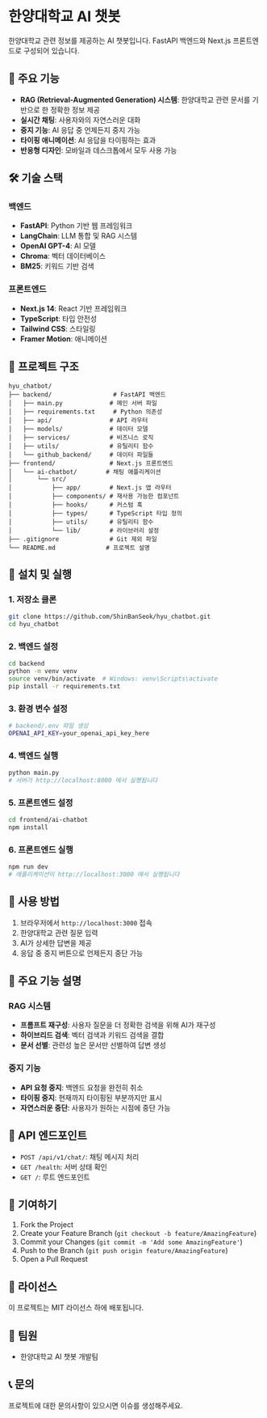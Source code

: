 # 한양대학교 AI 챗봇

한양대학교 관련 정보를 제공하는 AI 챗봇입니다. FastAPI 백엔드와 Next.js 프론트엔드로 구성되어 있습니다.

## 🚀 주요 기능

- **RAG (Retrieval-Augmented Generation) 시스템**: 한양대학교 관련 문서를 기반으로 한 정확한 정보 제공
- **실시간 채팅**: 사용자와의 자연스러운 대화
- **중지 기능**: AI 응답 중 언제든지 중지 가능
- **타이핑 애니메이션**: AI 응답을 타이핑하는 효과
- **반응형 디자인**: 모바일과 데스크톱에서 모두 사용 가능

## 🛠️ 기술 스택

### 백엔드

- **FastAPI**: Python 기반 웹 프레임워크
- **LangChain**: LLM 통합 및 RAG 시스템
- **OpenAI GPT-4**: AI 모델
- **Chroma**: 벡터 데이터베이스
- **BM25**: 키워드 기반 검색

### 프론트엔드

- **Next.js 14**: React 기반 프레임워크
- **TypeScript**: 타입 안전성
- **Tailwind CSS**: 스타일링
- **Framer Motion**: 애니메이션

## 📁 프로젝트 구조

```
hyu_chatbot/
├── backend/                 # FastAPI 백엔드
│   ├── main.py             # 메인 서버 파일
│   ├── requirements.txt     # Python 의존성
│   ├── api/                # API 라우터
│   ├── models/             # 데이터 모델
│   ├── services/           # 비즈니스 로직
│   ├── utils/              # 유틸리티 함수
│   └── github_backend/     # 데이터 파일들
├── frontend/               # Next.js 프론트엔드
│   └── ai-chatbot/        # 채팅 애플리케이션
│       └── src/
│           ├── app/        # Next.js 앱 라우터
│           ├── components/ # 재사용 가능한 컴포넌트
│           ├── hooks/      # 커스텀 훅
│           ├── types/      # TypeScript 타입 정의
│           ├── utils/      # 유틸리티 함수
│           └── lib/        # 라이브러리 설정
├── .gitignore              # Git 제외 파일
└── README.md              # 프로젝트 설명
```

## 🚀 설치 및 실행

### 1. 저장소 클론

```bash
git clone https://github.com/ShinBanSeok/hyu_chatbot.git
cd hyu_chatbot
```

### 2. 백엔드 설정

```bash
cd backend
python -m venv venv
source venv/bin/activate  # Windows: venv\Scripts\activate
pip install -r requirements.txt
```

### 3. 환경 변수 설정

```bash
# backend/.env 파일 생성
OPENAI_API_KEY=your_openai_api_key_here
```

### 4. 백엔드 실행

```bash
python main.py
# 서버가 http://localhost:8000 에서 실행됩니다
```

### 5. 프론트엔드 설정

```bash
cd frontend/ai-chatbot
npm install
```

### 6. 프론트엔드 실행

```bash
npm run dev
# 애플리케이션이 http://localhost:3000 에서 실행됩니다
```

## 🎯 사용 방법

1. 브라우저에서 `http://localhost:3000` 접속
2. 한양대학교 관련 질문 입력
3. AI가 상세한 답변을 제공
4. 응답 중 중지 버튼으로 언제든지 중단 가능

## 🔧 주요 기능 설명

### RAG 시스템

- **프롬프트 재구성**: 사용자 질문을 더 정확한 검색을 위해 AI가 재구성
- **하이브리드 검색**: 벡터 검색과 키워드 검색을 결합
- **문서 선별**: 관련성 높은 문서만 선별하여 답변 생성

### 중지 기능

- **API 요청 중지**: 백엔드 요청을 완전히 취소
- **타이핑 중지**: 현재까지 타이핑된 부분까지만 표시
- **자연스러운 중단**: 사용자가 원하는 시점에 중단 가능

## 📝 API 엔드포인트

- `POST /api/v1/chat/`: 채팅 메시지 처리
- `GET /health`: 서버 상태 확인
- `GET /`: 루트 엔드포인트

## 🤝 기여하기

1. Fork the Project
2. Create your Feature Branch (`git checkout -b feature/AmazingFeature`)
3. Commit your Changes (`git commit -m 'Add some AmazingFeature'`)
4. Push to the Branch (`git push origin feature/AmazingFeature`)
5. Open a Pull Request

## 📄 라이선스

이 프로젝트는 MIT 라이선스 하에 배포됩니다.

## 👥 팀원

- 한양대학교 AI 챗봇 개발팀

## 📞 문의

프로젝트에 대한 문의사항이 있으시면 이슈를 생성해주세요.

